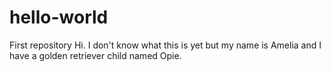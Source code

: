 # hello-world
First repository
Hi. I don't know what this is yet but my name is Amelia and I have a golden retriever child named Opie.
